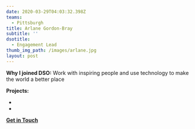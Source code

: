 ```yaml
---
date: 2020-03-29T04:03:32.398Z
teams:
  - Pittsburgh
title: Arlane Gordon-Bray
subtitle: ''
dsotitle:
  - Engagement Lead
thumb_img_path: /images/arlane.jpg
layout: post
---
```

**Why I joined DSO:** Work with inspiring people and use technology to make the world a better place

**Projects:** 

*
*

**[Get in Touch]()**
